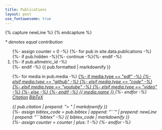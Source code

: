 ```yaml
---
title: Publications
layout: post
use_fontawesome: true
---
```


{% capture newLine %}
{% endcapture %}

<!-- embed Altmetric badge -->
<script type="text/javascript" src="https://d1bxh8uas1mnw7.cloudfront.net/assets/embed.js"></script>

_* denotes equal contribution_

<ol reversed>
{%- assign counter = 0 -%}
{%- for pub in site.data.publications -%}
  {%- if pub.hidden -%}{%- continue -%}{%- endif -%}
  <li>
  <div>
    {%- if pub.altmetric_id -%}
      <div class="altmetric-embed float-end" data-badge-type="donut" data-altmetric-id="{{ pub.altmetric_id }}"></div>
    {%- endif -%}
    {{ pub.formatted | markdownify }}
  </div>
  <p>
  {%- for media in pub.media -%}
    <a href="{{ media.url }}" class="post-meta post-tag me-2">
      {%- if media.type == "pdf" -%}<i class="fas fa-file">
      {%- elsif media.type == "github" -%}<i class="fab fa-github">
      {%- elsif media.type == "code" -%}<i class="fas fa-code">
      {%- elsif media.type == "youtube" -%}<i class="fab fa-youtube">
      {%- elsif media.type == "video" -%}<i class="fas fa-play-circle">
      {%- else -%}<i class="fas fa-external-link-alt">
      {%- endif -%}
      </i> {{ media.name }}
    </a>
  {%- endfor -%}
  <a href="#citation{{ counter }}" class="post-meta post-tag" data-bs-toggle="collapse">Citation</a>
  <a href="#bibtex{{ counter }}" class="post-meta post-tag" data-bs-toggle="collapse">BibTeX</a>
  </p>
  <div id="citation{{ counter }}" class="collapse">
    {{ pub.citation | prepend: "> " | markdownify }}
  </div>
  <div id="bibtex{{ counter }}" class="collapse">
    {%- assign bibtex_code = pub.bibtex | append: "```" | prepend: newLine | prepend: "```bibtex" -%}
    {{ bibtex_code | markdownify }}
  </div>
  </li>
  {%- assign counter = counter | plus: 1 -%}
{%- endfor -%}
</ol>
